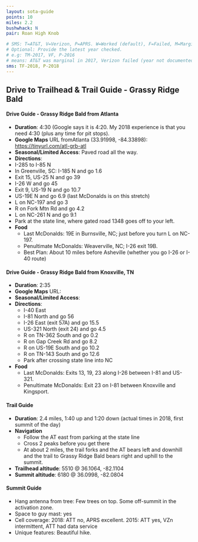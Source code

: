 ```yaml
---
layout: sota-guide
points: 10
miles: 2.2
bushwhack: N
pair: Roan High Knob

# SMS: T=AT&T, V=Verizon, P=APRS. W=Worked (default), F=Failed, M=Marginal (some failed).
# Optional: Provide the latest year checked.
# e.g: TM-2017, VF, P-2016
# means: AT&T was marginal in 2017, Verizon failed (year not documented), APRS worked in 2016.
sms: TF-2018, P-2018
---
```

Drive to Trailhead & Trail Guide - Grassy Ridge Bald
--------------------------------------------------------
#### Drive Guide - Grassy Ridge Bald from Atlanta

* **Duration**: 4:30  (Google says it is 4:20.  My 2018 experience is that you need 4:30 (plus any time for pit stops).
* **Google Maps** URL fromAtlanta (33.91998, -84.33898): https://tinyurl.com/atl-grb-atl
* **Seasonal/Limited Access**: Paved road all the way.
* **Directions**:
 * I-285 to I-85 N
 * In Greenville, SC: I-185 N and go 1.6
 * Exit 15, US-25 N and go 39
 * I-26 W and go 45
 * Exit 9, US-19 N and go 10.7
 * US-19E N and go 6.9 (last McDonalds is on this stretch)
 * L on NC-197 and go 3
 * R on Fork Mtn Rd and go 4.2
 * L on NC-261 N and go 9.1
 * Park at the state line, where gated road 1348 goes off to your left.
* **Food**
    * Last McDonalds: 19E in Burnsville, NC; just before you turn L on NC-197.
    * Penultimate McDonalds: Weaverville, NC; I-26 exit 19B.
    * Best Plan: About 10 miles before Asheville (whether you go I-26 or I-40 route)

#### Drive Guide - Grassy Ridge Bald from Knoxville, TN

* **Duration**: 2:35
* **Google Maps** URL: 
* **Seasonal/Limited Access**:
* **Directions**:
    * I-40 East
    * I-81 North and go 56
    * I-26 East (exit 57A) and go 15.5
    * US-321 North (exit 24) and go 4.5
    * R on TN-362 South and go 0.2
    * R on Gap Creek Rd and go 8.2
    * R on US-19E South and go 10.2
    * R on TN-143 South and go 12.6
    * Park after crossing state line into NC
* **Food**
    * Last McDonalds: Exits 13, 19, 23 along I-26 between I-81 and US-321.
    * Penultimate McDonalds: Exit 23 on I-81 between Knoxville and Kingsport.

#### Trail Guide

* **Duration**: 2.4 miles, 1:40 up and 1:20 down (actual times in 2018, first summit of the day)
* **Navigation**
    * Follow the AT east from parking at the state line
    * Cross 2 peaks before you get there
    * At about 2 miles, the trail forks and the AT bears left and downhill and the trail to Grassy Ridge Bald bears right and uphill to the summit.
* **Trailhead altitude**: 5510 @ 36.1064, -82.1104
* **Summit altitude**: 6180 @ 36.0998, -82.0804

#### Summit Guide

* Hang antenna from tree: Few trees on top. Some off-summit in the activation zone.
* Space to guy mast: yes
* Cell coverage: 2018: ATT no, APRS excellent. 2015: ATT yes, VZn intermittent, ATT had data service
* Unique features: Beautiful hike.
